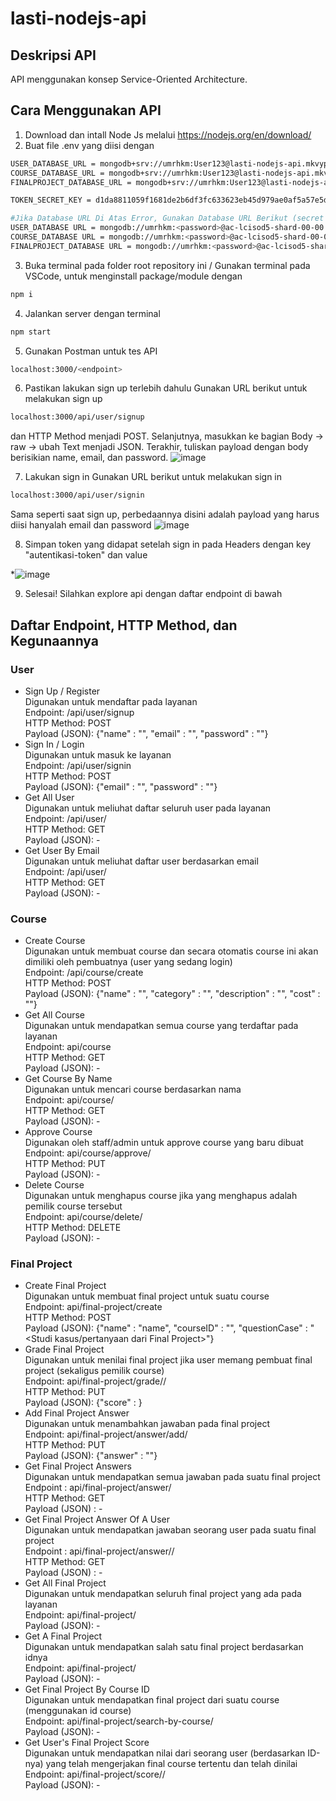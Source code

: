 # lasti-nodejs-api

## Deskripsi API
API menggunakan konsep Service-Oriented Architecture.

## Cara Menggunakan API
1. Download dan intall Node Js melalui https://nodejs.org/en/download/
2. Buat file .env yang diisi dengan
```sh
USER_DATABASE_URL = mongodb+srv://umrhkm:User123@lasti-nodejs-api.mkvyp7l.mongodb.net/user?retryWrites=true&w=majority
COURSE_DATABASE_URL = mongodb+srv://umrhkm:User123@lasti-nodejs-api.mkvyp7l.mongodb.net/course?retryWrites=true&w=majority
FINALPROJECT_DATABASE_URL = mongodb+srv://umrhkm:User123@lasti-nodejs-api.mkvyp7l.mongodb.net/finalproject?retryWrites=true&w=majority

TOKEN_SECRET_KEY = d1da8811059f1681de2b6df3fc633623eb45d979ae0af5a57e5d65adce01f0b683c3c7a4b8e3c48dacb6f43412e91478fe7b19ab36ef282682a95e1410994d32

#Jika Database URL Di Atas Error, Gunakan Database URL Berikut (secret key tetap masukkan)
USER_DATABASE URL = mongodb://umrhkm:<password>@ac-lcisod5-shard-00-00.mkvyp7l.mongodb.net:27017,ac-lcisod5-shard-00-01.mkvyp7l.mongodb.net:27017,ac-lcisod5-shard-00-02.mkvyp7l.mongodb.net:27017/user?ssl=true&replicaSet=atlas-44nept-shard-0&authSource=admin&retryWrites=true&w=majority
COURSE_DATABASE URL = mongodb://umrhkm:<password>@ac-lcisod5-shard-00-00.mkvyp7l.mongodb.net:27017,ac-lcisod5-shard-00-01.mkvyp7l.mongodb.net:27017,ac-lcisod5-shard-00-02.mkvyp7l.mongodb.net:27017/course?ssl=true&replicaSet=atlas-44nept-shard-0&authSource=admin&retryWrites=true&w=majority
FINALPROJECT_DATABASE URL = mongodb://umrhkm:<password>@ac-lcisod5-shard-00-00.mkvyp7l.mongodb.net:27017,ac-lcisod5-shard-00-01.mkvyp7l.mongodb.net:27017,ac-lcisod5-shard-00-02.mkvyp7l.mongodb.net:27017/finalproject?ssl=true&replicaSet=atlas-44nept-shard-0&authSource=admin&retryWrites=true&w=majority
```

3. Buka terminal pada folder root repository ini / Gunakan terminal pada VSCode, untuk menginstall package/module dengan
```sh
npm i
```

4. Jalankan server dengan terminal
```sh
npm start
```

5. Gunakan Postman untuk tes API
```sh
localhost:3000/<endpoint>
```

6. Pastikan lakukan sign up terlebih dahulu
Gunakan URL berikut untuk melakukan sign up
```sh
localhost:3000/api/user/signup
```
dan HTTP Method menjadi POST. Selanjutnya, masukkan ke bagian Body -> raw -> ubah Text menjadi JSON. Terakhir, tuliskan payload dengan body berisikian name, email, dan password. 
![image](https://user-images.githubusercontent.com/93817324/203581825-61a21da8-c385-439f-8272-26ed042fdc11.png)

7. Lakukan sign in
Gunakan URL berikut untuk melakukan sign in
```sh
localhost:3000/api/user/signin
```
Sama seperti saat sign up, perbedaannya disini adalah payload yang harus diisi hanyalah email dan password
![image](https://user-images.githubusercontent.com/93817324/203582180-2ee12285-6224-487b-8b04-e2d39b84ce5a.png)

8. Simpan token yang didapat setelah sign in pada Headers dengan key "autentikasi-token" dan value <token yang didapat>
  
*![image](https://user-images.githubusercontent.com/93817324/203582675-cee5cbe3-a797-459a-8645-fa893fb56476.png)

9. Selesai! Silahkan explore api dengan daftar endpoint di bawah


## Daftar Endpoint, HTTP Method, dan Kegunaannya
### User
- Sign Up / Register <br />
Digunakan untuk mendaftar pada layanan <br />
Endpoint: /api/user/signup <br />
HTTP Method: POST <br />
Payload (JSON): {"name" : "<nama>", "email" : "<email>", "password" : "<password>"}
- Sign In / Login <br />
Digunakan untuk masuk ke layanan <br />
Endpoint: /api/user/signin <br />
HTTP Method: POST <br />
Payload (JSON): {"email" : "<email>", "password" : "<password>"}
- Get All User <br />
Digunakan untuk meliuhat daftar seluruh user pada layanan <br />
Endpoint: /api/user/ <br />
HTTP Method: GET <br />
Payload (JSON): -
- Get User By Email <br />
Digunakan untuk meliuhat daftar user berdasarkan email <br />
Endpoint: /api/user/<email dari user yang ingin dicari> <br />
HTTP Method: GET <br />
Payload (JSON): -

### Course
- Create Course <br />
Digunakan untuk membuat course dan secara otomatis course ini akan dimiliki oleh pembuatnya (user yang sedang login) <br />
Endpoint: /api/course/create <br />
HTTP Method: POST <br />
Payload (JSON): {"name" : "<nama>", "category" : "<category>", "description" : "<description>", "cost" : "<cost>"}
- Get All Course <br />
Digunakan untuk mendapatkan semua course yang terdaftar pada layanan <br />
Endpoint: api/course <br />
HTTP Method: GET <br />
Payload (JSON): -
- Get Course By Name <br />
Digunakan untuk mencari course berdasarkan nama <br />
Endpoint: api/course/<nama course yang dicari> <br />
HTTP Method: GET <br />
Payload (JSON): -
- Approve Course <br />
Digunakan oleh staff/admin untuk approve course yang baru dibuat <br />
Endpoint: api/course/approve/<id dari course yang ingin diapprove> <br />
HTTP Method: PUT <br />
Payload (JSON): -
- Delete Course <br />
Digunakan untuk menghapus course jika yang menghapus adalah pemilik course tersebut <br />
Endpoint: api/course/delete/<id course yang ingin didelete> <br />
HTTP Method: DELETE <br />
Payload (JSON): -

### Final Project
- Create Final Project <br />
Digunakan untuk membuat final project untuk suatu course <br />
Endpoint: api/final-project/create <br />
HTTP Method: POST <br />
Payload (JSON): {"name" : "name", "courseID" : "<ID dari course ingin dibuat final projectnya>", "questionCase" : "<Studi kasus/pertanyaan dari Final Project>"}
- Grade Final Project <br />
Digunakan untuk menilai final project jika user memang pembuat final project (sekaligus pemilik course) <br />
Endpoint: api/final-project/grade/<id final project>/<id dari user yang ingin dinilai> <br />
HTTP Method: PUT <br />
Payload (JSON): {"score" : <score>}
- Add Final Project Answer <br />
Digunakan untuk menambahkan jawaban pada final project <br />
Endpoint: api/final-project/answer/add/<id dari final project yang ingin dijawab> <br />
HTTP Method: PUT <br />
Payload (JSON): {"answer" : "<answer>"}
- Get Final Project Answers <br />
Digunakan untuk mendapatkan semua jawaban pada suatu final project <br />
Endpoint : api/final-project/answer/<id dari final project yang ingin dicari semua jawabannya> <br />
HTTP Method: GET <br />
Payload (JSON) : -
- Get Final Project Answer Of A User <br />
Digunakan untuk mendapatkan jawaban seorang user pada suatu final project <br />
Endpoint : api/final-project/answer/<id dari final project>/<id dari user yang ingin dicari jawabannya> <br />
HTTP Method: GET <br />
Payload (JSON) : -
- Get All Final Project <br />
Digunakan untuk mendapatkan seluruh final project yang ada pada layanan <br />
Endpoint: api/final-project/ <br />
Payload (JSON): -
- Get A Final Project <br />
Digunakan untuk mendapatkan salah satu final project berdasarkan idnya <br />
Endpoint: api/final-project/<id final project> <br />
Payload (JSON): -
- Get Final Project By Course ID <br />
Digunakan untuk mendapatkan final project dari suatu course (menggunakan id course) <br />
Endpoint: api/final-project/search-by-course/<id course> <br />
Payload (JSON): -
- Get User's Final Project Score <br />
Digunakan untuk mendapatkan nilai dari seorang user (berdasarkan ID-nya) yang telah mengerjakan final course tertentu dan telah dinilai <br />
Endpoint: api/final-project/score/<id final project>/<id user> <br />
Payload (JSON): -
